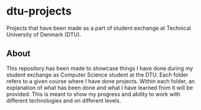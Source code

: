 # dtu-projects
Projects that have been made as a part of student exchange at Technical University of Denmark (DTU).

## About
This repository has been made to showcase things I have done during my student exchange as Computer Science student at the DTU. Each folder refers to a given course where I have done projects. Within each folder, an explanation of what has been done and what I have learned from it will be provided. This is meant to show my progress and ability to work with different technologies and on different levels. 
